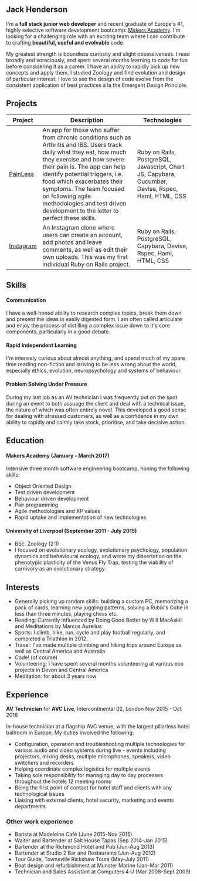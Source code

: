 ## Jack Henderson

I'm a **full stack junior web developer** and recent graduate of Europe's #1, highly selective software development bootcamp: [Makers Academy](http://makersacademy.com). I'm looking for a challenging role with an exciting team where I can contribute to crafting **beautiful, useful and evolvable** code.

My greatest strength is boundless curiosity and slight obsessiveness. I read broadly and voraciously, and spent several months learning to code for fun before considering it as a career. I have an ability to rapidly pick up new concepts and apply them. I studied Zoology and find evolution and design of particular interest; I love to see the design of code evolve from the consistent application of best practices à la the Emergent Design Principle.

## Projects

Project | Description | Technologies
------------ | ------------- | -------------
[PainLess](https://github.com/artfulgarfunk/final_project) | An app for those who suffer from chronic conditions such as Arthritis and IBS. Users track daily what they eat, how much they exercise and how severe their pain is. The app can help identify potential triggers, i.e. food which exacerbates their symptoms. The team focused on following agile methodologies and test driven development to the letter to perfect these skills. | Ruby on Rails, PostgreSQL, Javascript, Chart JS, Capybara, Cucumber, Devise, Rspec, Haml, HTML, CSS
[Instagram](https://github.com/artfulgarfunk/instagram-clone) | An Instagram clone where users can create an account, add photos and leave comments, as well as edit their own uploads. This was my first individual Ruby on Rails project. |Ruby on Rails, PostgreSQL, Capybara, Devise, Rspec, Haml, HTML, CSS

## Skills

#### Communication
I have a well-honed ability to research complex topics, break them down and present the ideas in easily digested form. I am often called articulate and enjoy the process of distilling a complex issue down to it's core components, particularly in a good debate.

#### Rapid Independent Learning
I'm intensely curious about almost anything, and spend much of my spare time reading non-fiction and striving to be less wrong about the world, especially ethics, evolution, neuropsychology and systems of behaviour.

#### Problem Solving Under Pressure
During my last job as an AV technician I was frequently put on the spot during an event to both assuage the client and deal with a technical issue, the nature of which was often entirely novel. This developed a good sense for dealing with stressed customers, as well as a confidence in my own ability to rapidly and calmly take stock, prioritise, and take decisive action.

## Education

#### Makers Academy (January - March 2017)
Intensive three month software engineering bootcamp, honing the following skills:

- Object Oriented Design
- Test driven development
- Behaviour driven development
- Pair programming
- Agile methodologies and XP values
- Rapid uptake and implementation of new technologies

#### University of Liverpool (September 2011 - July 2015)

- BSc. Zoology (2:1)
- I focused on evolutionary ecology, evolutionary psychology, population dynamics and behavioural ecology, and wrote my dissertation on the phenotypic plasticity of the Venus Fly Trap, testing the viability of carnivory as an evolutionary strategy.

## Interests
- Generally picking up random skills: building a custom PC, memorizing a pack of cards, learning new juggling patterns, solving a Rubik's Cube in less than three minutes, playing chess etc.
- Reading: Currently influenced by Doing Good Better by Will MacAskill and Meditations by Marcus Aurelius
- Sports: I climb, hike, run, cycle and play football regularly, and completed a Triathlon in 2012.
- Travel: I've made multiple climbing and hiking trips around Europe as well as Central America and Australia
- Code! (of course)
- Volunteering: I have spent several months volunteering at various eco projects in Devon and Central America
- Meditation: for about 3 years now

## Experience

**AV Technician** for **AVC Live**, Intercontinental 02, London Nov 2015 - Oct 2016

In-house technician at a flagship AVC venue, with the largest pillarless hotel ballroom in Europe. My duties involved the following:
- Configuration, operation and troubleshooting multiple technologies for various audio and video systems during live - events including projectors, mixing desks, multiple microphones, speakers, video switchers and recorders
- Helping coordinate complex logistics for multiple events
- Taking sole responsibility for managing day to day processes throughout the hotels 12 meeting rooms
- Being the first point of contact for hotel staff and clients with any technological issues
- Liaising with external clients, hotel security, marketing and events departments.

### Other work experience
- Barista at Madeleine Café					                          (June 2015-Nov 2015)
- Waiter and Bartender at Salt House Tapas		                (Sep 2014-Jan 2015)
- Bartender at the Richmond Hotel and Pub		                  (Jun-Aug 2013)
- Bartender at Studio 2 Bar and Restaurants			              (Jun-Aug 2012)
- Tour Guide, Townsville Rickshaw Tours                    		(May-July 2011)
- Boat design and refurbishment at Munster Marine        			(Jan-Mar 2011)
- Technician and Sales Assistant at Computers 4 U        			(Mar 2008-Sept 2009)
